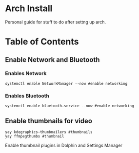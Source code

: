 # Arch Install
Personal guide for stuff to do after settng up arch.
# Table of Contents

## Enable Network and Bluetooth

### Enables Network
```systemctl enable NetworkManager --now #enable networking```

### Enables Bluetooth
```systemctl enable bluetooth.service --now #enable networking```

## Enable thumbnails for video
```
yay kdegraphics-thumbnailers #thumbnails
yay ffmpegthumbs #thumbnail
```

Enable thumbnail plugins in Dolphin and Settings Manager 
